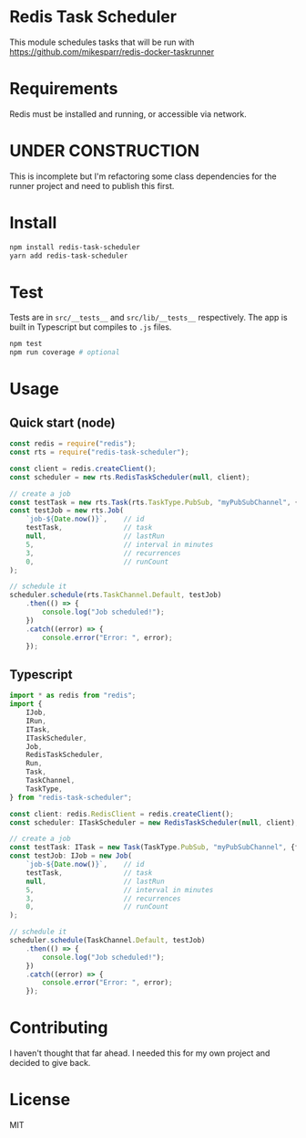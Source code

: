 # Redis Task Scheduler
This module schedules tasks that will be run 
with https://github.com/mikesparr/redis-docker-taskrunner

# Requirements
Redis must be installed and running, or accessible via network.

# UNDER CONSTRUCTION
This is incomplete but I'm refactoring some class dependencies for the runner project and need to publish this first.

# Install
```bash
npm install redis-task-scheduler
yarn add redis-task-scheduler
```

# Test
Tests are in `src/__tests__` and `src/lib/__tests__` respectively. The app is built in 
Typescript but compiles to `.js` files.

```bash
npm test
npm run coverage # optional
```

# Usage
## Quick start (node)
```javascript
const redis = require("redis");
const rts = require("redis-task-scheduler");

const client = redis.createClient();
const scheduler = new rts.RedisTaskScheduler(null, client);

// create a job
const testTask = new rts.Task(rts.TaskType.PubSub, "myPubSubChannel", {foo: "bar"});
const testJob = new rts.Job(
    `job-${Date.now()}`,    // id
    testTask,               // task
    null,                   // lastRun
    5,                      // interval in minutes
    3,                      // recurrences
    0,                      // runCount
);

// schedule it
scheduler.schedule(rts.TaskChannel.Default, testJob)
    .then(() => {
        console.log("Job scheduled!");
    })
    .catch((error) => {
        console.error("Error: ", error);
    });
```

## Typescript
```typescript
import * as redis from "redis";
import {
    IJob,
    IRun,
    ITask,
    ITaskScheduler,
    Job,
    RedisTaskScheduler,
    Run,
    Task,
    TaskChannel,
    TaskType,
} from "redis-task-scheduler";

const client: redis.RedisClient = redis.createClient();
const scheduler: ITaskScheduler = new RedisTaskScheduler(null, client);

// create a job
const testTask: ITask = new Task(TaskType.PubSub, "myPubSubChannel", {foo: "bar"});
const testJob: IJob = new Job(
    `job-${Date.now()}`,    // id
    testTask,               // task
    null,                   // lastRun
    5,                      // interval in minutes
    3,                      // recurrences
    0,                      // runCount
);

// schedule it
scheduler.schedule(TaskChannel.Default, testJob)
    .then(() => {
        console.log("Job scheduled!");
    })
    .catch((error) => {
        console.error("Error: ", error);
    });
```

# Contributing
I haven't thought that far ahead. I needed this for my own project and decided to give back.

# License
MIT
